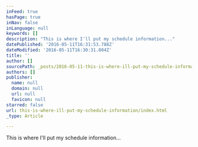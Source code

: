 ```yaml
---
inFeed: true
hasPage: true
inNav: false
inLanguage: null
keywords: []
description: "This is where I'll put my schedule information..."
datePublished: '2016-05-11T16:31:53.788Z'
dateModified: '2016-05-11T16:30:31.804Z'
title: ''
author: []
sourcePath: _posts/2016-05-11-this-is-where-ill-put-my-schedule-information.md
authors: []
publisher:
  name: null
  domain: null
  url: null
  favicon: null
starred: false
url: this-is-where-ill-put-my-schedule-information/index.html
_type: Article

---
```

This is where I'll put my schedule information...